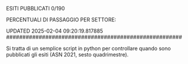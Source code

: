 ESITI PUBBLICATI 0/190 

PERCENTUALI DI PASSAGGIO PER SETTORE:

UPDATED 2025-02-04 09:20:19.817885
###################################################### 

Si tratta di un semplice script in python per controllare quando sono pubblicati gli esiti (ASN 2021, sesto quadrimestre).

